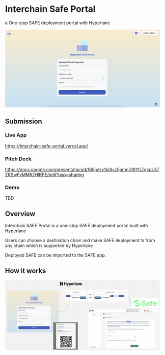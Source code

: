 # Interchain Safe Portal

a One-stop SAFE deployment portal with Hyperlane

![top](./docs/top.png)

## Submission

### Live App

https://interchain-safe-portal.vercel.app/

### Pitch Deck

https://docs.google.com/presentation/d/168juHv1bIAsz5gmniO9YCZgkpLX7ZKSwFyMM62HlKFE/edit?usp=sharing

### Demo

TBD

## Overview

Interchain SAFE Portal is a one-stop SAFE deployment portal built with Hyperlane

Users can choose a destination chain and make SAFE deployment tx from any chain which is supported by Hyperlane

Deployed SAFE can be imported to the SAFE app.

## How it works

![how-it-works](./docs/how-it-works.png)
